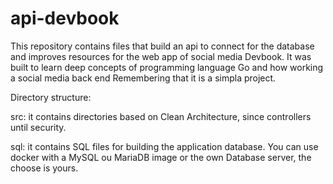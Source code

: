 # api-devbook

This repository contains files that build an api to connect for the database and improves resources for the web app of social media Devbook.
It was built to learn deep concepts of programming language Go and how working a social media back end
Remembering that it is a simpla project.


Directory structure:

src: it contains directories based on Clean Architecture, since controllers until security.

sql: it contains SQL files for building the application database. You can use docker with a MySQL ou MariaDB image or the own Database server, the choose is yours.
